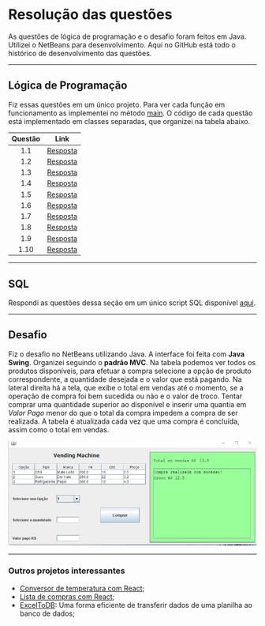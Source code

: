 # Resolução das questões

As questões de lógica de programação e o desafio foram feitos em Java. Utilizei o NetBeans para desenvolvimento. Aqui no GitHub está todo o histórico de desenvolvimento das questões.

---
## Lógica de Programação

Fiz essas questões em um único projeto. Para ver cada função em funcionamento as implementei no método [main](https://github.com/fabioTowers/questoes_luby/blob/master/LogicaProgramacao/src/logicaprogramacao/LogicaProgramacao.java "Método main"). O código de cada questão está implementado em classes separadas, que organizei na tabela abaixo.

Questão | Link
:--------:|:-----:
1.1 | [Resposta](https://github.com/fabioTowers/questoes_luby/blob/master/LogicaProgramacao/src/logicaprogramacao/Fatorial.java "Classe Fatorial.java")
1.2 | [Resposta](https://github.com/fabioTowers/questoes_luby/blob/master/LogicaProgramacao/src/logicaprogramacao/Premio.java "Classe Premio.java")
1.3 | [Resposta](https://github.com/fabioTowers/questoes_luby/blob/master/LogicaProgramacao/src/logicaprogramacao/Primos.java "Classe Primos.java")
1.4 | [Resposta](https://github.com/fabioTowers/questoes_luby/blob/master/LogicaProgramacao/src/logicaprogramacao/Vogais.java "Classe Vogais.java")
1.5 | [Resposta](https://github.com/fabioTowers/questoes_luby/blob/master/LogicaProgramacao/src/logicaprogramacao/Desconto.java "Classe Desconto.java")
1.6 | [Resposta](https://github.com/fabioTowers/questoes_luby/blob/master/LogicaProgramacao/src/logicaprogramacao/Datas.java "Classe Datas.java")
1.7 | [Resposta](https://github.com/fabioTowers/questoes_luby/blob/master/LogicaProgramacao/src/logicaprogramacao/Pares.java "Classe Pares.java")
1.8 | [Resposta](https://github.com/fabioTowers/questoes_luby/blob/master/LogicaProgramacao/src/logicaprogramacao/VetorNomes.java "Classe VetorNomes.java")
1.9 | [Resposta](https://github.com/fabioTowers/questoes_luby/blob/master/LogicaProgramacao/src/logicaprogramacao/Matriz.java "Classe Matriz.java")
1.10 | [Resposta](https://github.com/fabioTowers/questoes_luby/blob/master/LogicaProgramacao/src/logicaprogramacao/ComparaVetores.java "Classe ComparaVetores.java")

---
## SQL

Respondi as questões dessa seção em um único script SQL disponível [aqui](https://github.com/fabioTowers/questoes_luby/blob/master/SQL/questoes.sql "Respostas SQL").

---
## Desafio

Fiz o desafio no NetBeans utilizando Java. A interface foi feita com **Java Swing**. Organizei seguindo o **padrão MVC**.
Na tabela podemos ver todos os produtos disponíveis, para efetuar a compra selecione a opção de produto correspondente, a quantidade desejada e o valor que está pagando. Na lateral direita há a tela, que exibe o total em vendas até o momento, se a operação de compra foi bem sucedida ou não e o valor de troco.
Tentar comprar uma quantidade superior ao disponível e inserir uma quantia em _Valor Pago_ menor do que o total da compra impedem a compra de ser realizada. A tabela é atualizada cada vez que uma compra é concluída, assim como o total em vendas.

![](https://github.com/fabioTowers/questoes_luby/blob/master/print_1.jpg)

---
### Outros projetos interessantes

* [Conversor de temperatura com React](https://github.com/fabioTowers/conversor-temp-react);
* [Lista de compras com React](https://github.com/fabioTowers/lista-compras);
* [ExcelToDB](https://github.com/fabioTowers/ExcelToDB): Uma forma eficiente de transferir dados de uma planilha ao banco de dados;

